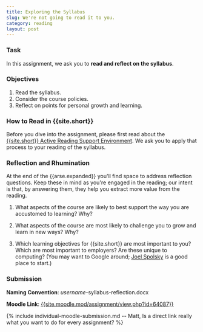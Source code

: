 ```yaml
---
title: Exploring the Syllabus
slug: We're not going to read it to you.
category: reading
layout: post
---
```


### Task

In this assignment, we ask you to **read and reflect on the syllabus**.

### Objectives

1. Read the syllabus.
1. Consider the course policies.
1. Reflect on points for personal growth and learning.

### How to Read in {{site.short}}

Before you dive into the assignment, please first read about the [{{site.short}} Active Reading Support Environment]({{site.base}}/infra/active-reading-process/). We ask you to apply that process to your reading of the syllabus.

### Reflection and Rhumination

At the end of the {{arse.expanded}} you'll find space to address reflection questions. Keep these in mind as you're engaged in the reading; our intent is that, by answering them, they help you extract more value from the reading.

1. What aspects of the course are likely to best support the way you are accustomed to learning? Why?

1. What aspects of the course are most likely to challenge you to grow and learn in new ways? Why?

1. Which learning objectives for {{site.short}} are most important to you? Which are most important to employers? Are these unique to computing? (You may want to Google around; [Joel Spolsky](http://www.joelonsoftware.com/articles/CollegeAdvice.html) is a good place to start.)

### Submission

**Naming Convention**: *username*-syllabus-reflection.docx

<strong>Moodle Link</strong>: <a href="{{mod/assignment/view.php?id=64087}}">{{site.moodle.mod/assignment/view.php?id=64087}}</a>

{% include individual-moodle-submission.md -- Matt, Is a direct link really what you want to do for every assignment?  %}
<!--- Need to add arse.expanded or change it to arse.short -->
